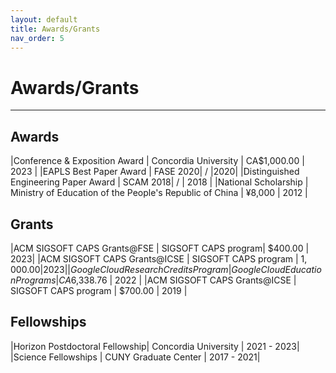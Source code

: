 ```yaml
---
layout: default
title: Awards/Grants
nav_order: 5
---
```


# Awards/Grants

----


## Awards

|Conference & Exposition Award | Concordia University | CA$1,000.00 | 2023 |
|EAPLS Best Paper Award | FASE 2020| / |2020|
|Distinguished Engineering Paper Award | SCAM 2018| / | 2018 | 
|National Scholarship | Ministry of Education of the People's Republic of China | ¥8,000   | 2012 | 

## Grants

|ACM SIGSOFT CAPS Grants@FSE | SIGSOFT CAPS program| $400.00 | 2023|
|ACM SIGSOFT CAPS Grants@ICSE | SIGSOFT CAPS program | $1,000.00 | 2023 | 
|Google Cloud Research Credits Program | Google Cloud Education Programs | CA$6,338.76 | 2022 |
|ACM SIGSOFT CAPS Grants@ICSE | SIGSOFT CAPS program | $700.00 | 2019 | 


## Fellowships

|Horizon Postdoctoral Fellowship| Concordia University | 2021 - 2023|
|Science Fellowships |  CUNY Graduate Center | 2017 - 2021|
